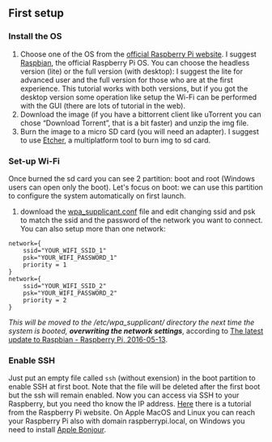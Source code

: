 ## First setup

### Install the OS
1. Choose one of the OS from the [official Raspberry Pi website](https://www.raspberrypi.org/downloads/). I suggest [Raspbian](https://www.raspberrypi.org/downloads/raspbian/), the official Raspberry Pi OS. You can choose the headless version (lite) or the full version (with desktop): I suggest the lite for advanced user and the full version for those who are at the first experience. This tutorial works with both versions, but if you got the desktop version some operation like setup the Wi-Fi can be performed with the GUI (there are lots of tutorial in the web).
2. Download the image (if you have a bittorrent client like uTorrent you can chose “Download Torrent”, that is a bit faster) and unzip the img file. 
3. Burn the image to a micro SD card (you will need an adapter). I suggest to use [Etcher](https://etcher.io/), a multiplatform tool to burn img to sd card.

### Set-up Wi-Fi
Once burned the sd card you can see 2 partition: boot and root (Windows users can open only the boot).
Let's focus on boot: we can use this partition to configure the system automatically on first launch.
1. download the [wpa_supplicant.conf](wpa_supplicant.conf) file and edit changing ssid and psk to match the ssid and the password of the network you want to connect. You can also setup more than one network:
```
network={
    ssid="YOUR_WIFI_SSID_1"
    psk="YOUR_WIFI_PASSWORD_1"
    priority = 1
}
network={
    ssid="YOUR_WIFI_SSID_2"
    psk="YOUR_WIFI_PASSWORD_2"
    priority = 2
}
```
*This will be moved to the /etc/wpa_supplicant/ directory the next time the system is booted, __overwriting the network settings__*, according to [The latest update to Raspbian - Raspberry Pi, 2016-05-13](https://www.raspberrypi.org/blog/another-update-raspbian/).

### Enable SSH
Just put an empty file called `ssh` (without exension) in the boot partition to enable SSH at first boot. Note that the file will be deleted after the first boot but the ssh will remain enabled.
Now you can access via SSH to your Raspberry, but you need tho know the IP address. [Here](https://www.raspberrypi.org/documentation/remote-access/ip-address.md) there is a tutorial from the Raspberry Pi website. On Apple MacOS and Linux you can reach your Raspberry Pi also with domain raspberrypi.local, on Windows you need to install [Apple Bonjour](http://support.apple.com/downloads/DL999/en_US/BonjourPSSetup.exe).
